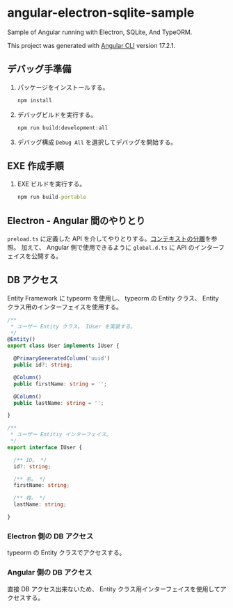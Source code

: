 # angular-electron-sqlite-sample

Sample of Angular running with Electron, SQLite, And TypeORM.

This project was generated with [Angular CLI](https://github.com/angular/angular-cli) version 17.2.1.

## デバッグ手準備

1. パッケージをインストールする。
    ```bat
    npm install
    ```
1. デバッグビルドを実行する。
    ```bat
    npm run build:development:all
    ```
1. デバッグ構成 `Debug All` を選択してデバッグを開始する。

## EXE 作成手順

1. EXE ビルドを実行する。
    ```bat
    npm run build-portable
    ```

## Electron - Angular 間のやりとり

`preload.ts` に定義した API を介してやりとりする。[コンテキストの分離](https://www.electronjs.org/ja/docs/latest/tutorial/context-isolation)を参照。
加えて、 Angular 側で使用できるように `global.d.ts` に API のインターフェイスを公開する。

## DB アクセス

Entity Framework に typeorm を使用し、 typeorm の Entity クラス、 Entity クラス用のインターフェイスを使用する。

```typescript
/**
 * ユーザー Entity クラス。 IUser を実装する。
 */
@Entity()
export class User implements IUser {

  @PrimaryGeneratedColumn('uuid')
  public id?: string;

  @Column()
  public firstName: string = '';

  @Column()
  public lastName: string = '';

}
```

```typescript
/**
 * ユーザー Entitiy インターフェイス。
 */
export interface IUser {

  /** ID。 */
  id?: string;

  /** 名。 */
  firstName: string;

  /** 姓。 */
  lastName: string;

}
```

### Electron 側の DB アクセス

typeorm の Entity クラスでアクセスする。

### Angular 側の DB アクセス

直接 DB アクセス出来ないため、 Entity クラス用インターフェイスを使用してアクセスする。
